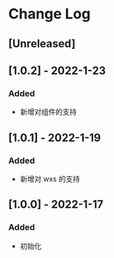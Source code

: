 # Change Log

## [Unreleased]

## [1.0.2] - 2022-1-23

### Added

- 新增对组件的支持

## [1.0.1] - 2022-1-19

### Added

- 新增对 wxs 的支持

## [1.0.0] - 2022-1-17

### Added

- 初始化
